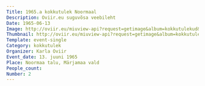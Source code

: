 ```yaml
---
Title: 1965.a kokkutulek Noormaal
Description: Oviir.eu suguvõsa veebileht
Date: 1965-06-13
Image: http://oviir.eu/miuview-api?request=getimage&album=kokkutulekud&item=1965-2.-kokkutulek-noormaa-13.-juuni-1965.jpg&size=1200&mode=longest
Thumbnail: http://oviir.eu/miuview-api?request=getimage&album=kokkutulekud&item=1965-2.-kokkutulek-noormaa-13.-juuni-1965.jpg&size=600&mode=square
Template: event-single
Category: kokkutulek
Organizer: Karla Oviir
Event_date: 13. juuni 1965
Place: Noormaa talu, Märjamaa vald
People_count:
Number: 2
---
```

